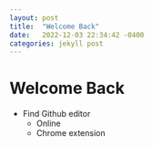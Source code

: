 ```yaml
---
layout: post
title:  "Welcome Back"
date:   2022-12-03 22:34:42 -0400
categories: jekyll post
---
```


# Welcome Back

* Find Github editor
   * Online
   * Chrome extension

